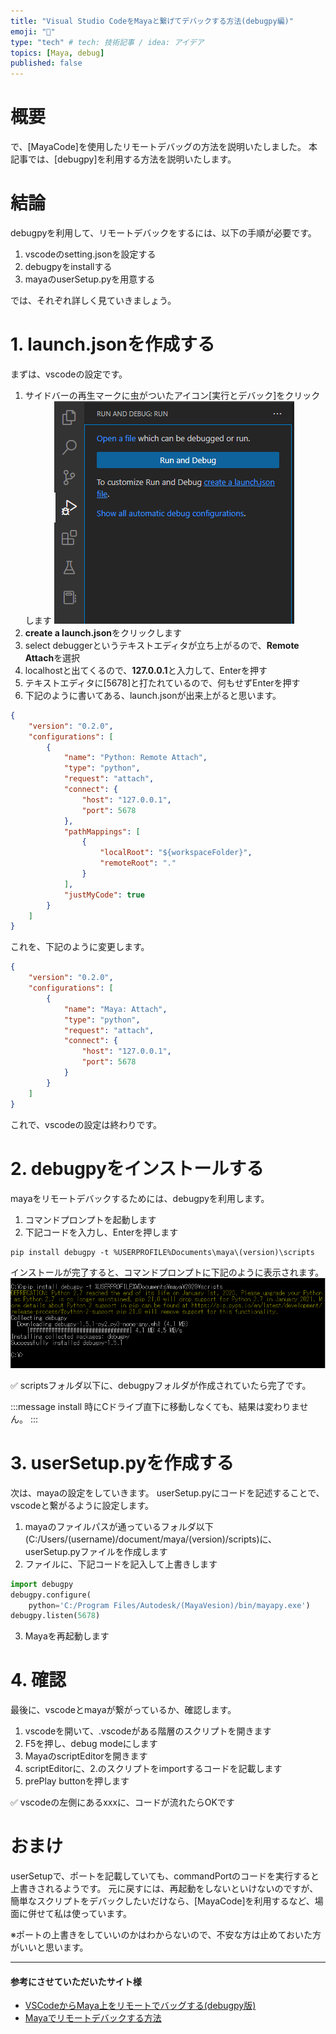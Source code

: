 ```yaml
---
title: "Visual Studio CodeをMayaと繋げてデバックする方法(debugpy編)"
emoji: "🔰"
type: "tech" # tech: 技術記事 / idea: アイデア
topics: [Maya, debug] 
published: false
---
```


# 概要
で、[MayaCode]を使用したリモートデバッグの方法を説明いたしました。
本記事では、[debugpy]を利用する方法を説明いたします。

# 結論
debugpyを利用して、リモートデバックをするには、以下の手順が必要です。
1. vscodeのsetting.jsonを設定する
2. debugpyをinstallする
3. mayaのuserSetup.pyを用意する

では、それぞれ詳しく見ていきましょう。


# 1. launch.jsonを作成する
まずは、vscodeの設定です。

1. サイドバーの再生マークに虫がついたアイコン[実行とデバック]をクリックします
![](/images/vscode-connect-to-maya/excute_and_debug.png)
2. **create a launch.json**をクリックします
3. select debuggerというテキストエディタが立ち上がるので、**Remote Attach**を選択
4. localhostと出てくるので、**127.0.0.1**と入力して、Enterを押す
5. テキストエディタに[5678]と打たれているので、何もせずEnterを押す
6. 下記のように書いてある、launch.jsonが出来上がると思います。

```js:launch.json
{
    "version": "0.2.0",
    "configurations": [
        {
            "name": "Python: Remote Attach",
            "type": "python",
            "request": "attach",
            "connect": {
                "host": "127.0.0.1",
                "port": 5678
            },
            "pathMappings": [
                {
                    "localRoot": "${workspaceFolder}",
                    "remoteRoot": "."
                }
            ],
            "justMyCode": true
        }
    ]
}
```
これを、下記のように変更します。
```js:launch.json
{
    "version": "0.2.0",
    "configurations": [
        {
            "name": "Maya: Attach",
            "type": "python",
            "request": "attach",
            "connect": {
                "host": "127.0.0.1",
                "port": 5678
            }
        }
    ]
}
```

これで、vscodeの設定は終わりです。

# 2. debugpyをインストールする
mayaをリモートデバックするためには、debugpyを利用します。

1. コマンドプロンプトを起動します
2. 下記コードを入力し、Enterを押します
```:コマンドプロンプト
pip install debugpy -t %USERPROFILE%Documents\maya\(version)\scripts
```
インストールが完了すると、コマンドプロンプトに下記のように表示されます。
![](/images/vscode-connect-to-maya/success_debugpy.png)

✅ scriptsフォルダ以下に、debugpyフォルダが作成されていたら完了です。

:::message
install 時にCドライブ直下に移動しなくても、結果は変わりません。
:::

# 3. userSetup.pyを作成する
次は、mayaの設定をしていきます。
userSetup.pyにコードを記述することで、vscodeと繋がるように設定します。

1. mayaのファイルパスが通っているフォルダ以下(C:/Users/(username)/document/maya/(version)/scripts)に、userSetup.pyファイルを作成します
2. ファイルに、下記コードを記入して上書きします
```py:userSetup.py
import debugpy
debugpy.configure(
    python='C:/Program Files/Autodesk/(MayaVesion)/bin/mayapy.exe')
debugpy.listen(5678)
```
3. Mayaを再起動します

# 4. 確認
最後に、vscodeとmayaが繋がっているか、確認します。

1. vscodeを開いて、.vscodeがある階層のスクリプトを開きます
2. F5を押し、debug modeにします
3. MayaのscriptEditorを開きます
4. scriptEditorに、2.のスクリプトをimportするコードを記載します
5. prePlay buttonを押します

✅ vscodeの左側にあるxxxに、コードが流れたらOKです

# おまけ
userSetupで、ポートを記載していても、commandPortのコードを実行すると上書きされるようです。
元に戻すには、再起動をしないといけないのですが、
簡単なスクリプトをデバックしたいだけなら、[MayaCode]を利用するなど、場面に併せて私は使っています。

※ポートの上書きをしていいのかはわからないので、不安な方は止めておいた方がいいと思います。

-----
#### 参考にさせていただいたサイト様
- [VSCodeからMaya上をリモートでバッグする(debugpy版)](https://qiita.com/Tack2/items/bf866950dc1f4d6e1c14)
- [Mayaでリモートデバックする方法](https://unpyside.com/blog/2022/12/09/mayapythonadventcalendar2022day9/)

[^1]: ptvsdモジュールを使う方法もありますが、どうやら今後は非推奨のようです。
[microsoft/ptvsd](https://github.com/microsoft/ptvsd)
[Debugging in Maya with debugpy and VSCode](https://www.aleksandarkocic.com/2020/12/25/debugging-in-maya-with-debugpy-and-vscode/)
